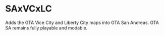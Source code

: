 # SAxVCxLC
Adds the GTA Vice City and Liberty City maps into GTA San Andreas. GTA SA remains fully playable and modable.
